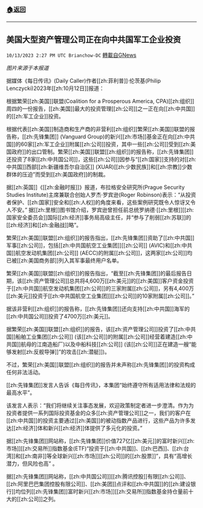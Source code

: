 ###  [:house:返回](README.md)
---


## 美国大型资产管理公司正在向中共国军工企业投资
`10/13/2023 2:27 PM UTC Brianchow-DC` [轉載自GNews](https://gnews.org/articles/1829372)

*图片来源于本报道*

据媒体《每日传讯》(Daily Caller)作者[[zh:菲利普]]·伦茨基(Philip Lenczycki)2023年[[zh:10月12日]]报道：

根据繁荣[[zh:美国]]联盟(Coalition for a Prosperous America, CPA)[[zh:组织]]周四的一份报告，[[zh:美国]]最大的投资管理[[zh:公司]]之一正在向[[zh:中共国]]的[[zh:军工企业]]投资。

根据代表[[zh:美国]]制造商和生产商的非营利[[zh:组织]]繁荣[[zh:美国]]联盟的报告称，[[zh:先锋集团]] (Vanguard Group)的新兴[[zh:市场]]基金正在向[[zh:中共国]]的60家[[zh:军工企业]]附属[[zh:公司]]投资，其中一些[[zh:公司]]受到[[zh:美国政府]]的出口管制。繁荣[[zh:美国]]联盟[[zh:组织]]的报告称，[[zh:先锋集团]]还投资了8家[[zh:中共国公司]]，这些[[zh:公司]]因参与“[[zh:国家]]支持的对[[zh:中共国]]西部[[zh:新疆维吾尔自治区]] (XUAR)[[zh:少数民族]]和[[zh:宗教]]少数群体的压迫”而受到[[zh:美国政府]]的制裁。

据[[zh:英国]]《[[zh:金融时报]]》报道，布拉格安全研究所(Prague Security Studies Institute)主席兼联合创始人罗杰·罗宾逊(Roger Robinson)表示：“从投资者保护、[[zh:国家]]安全和[[zh:人权]]的角度来看，这些案例研究既令人惊讶又令人不安。” 据[[zh:里根]]图书馆介绍，罗宾逊曾担任前总统罗纳德·[[zh:里根]][[zh:国家安全委员会]]国际[[zh:经济]]事务局高级主任，并“参与了削弱[[zh:苏联]]的[[zh:经济]]和[[zh:金融战]]略”。

繁荣[[zh:美国]]联盟[[zh:组织]]的报告指出，[[zh:先锋集团]]资助了[[zh:中共国]]军事[[zh:公司]]，包括[[zh:中共国航空工业集团]][[zh:公司]] (AVIC)和[[zh:中共国]]航空发动机集团[[zh:公司]] (AECC)的附属[[zh:公司]]，这两家[[zh:公司]]均已被[[zh:美国商务部]]列入其军事最终用户名单。

繁荣[[zh:美国]]联盟[[zh:组织]]的报告指出，“截至[[zh:先锋集团]]的最后报告日期，该[[zh:资产管理公司]]总共将4,600万[[zh:美元]]的[[zh:美国]]客户资金投资于[[zh:中共国]]航空发动机集团[[zh:公司]]的三家附属[[zh:公司]]，另有4,400万[[zh:美元]]投资于[[zh:中共国航空工业集团]][[zh:公司]]的10家附属[[zh:公司]]。”

据该非营利[[zh:组织]]的报告称，[[zh:先锋集团]]还向支持[[zh:中共国]]海军的[[zh:中共国公司]]投资了4700万[[zh:美元]]。

据繁荣[[zh:美国]]联盟[[zh:组织]]的报告，该[[zh:资产管理公司]]投资了[[zh:中共国]]船舶工业集团[[zh:公司]] (该[[zh:公司]]的附属[[zh:公司]]经营着建造[[zh:中共国]]航母的江南造船厂)以及中船科技[[zh:公司]] (该[[zh:公司]]正在建造一艘“能够发射[[zh:反舰导弹]]”的攻击[[zh:潜艇]])。

不过，繁荣[[zh:美国]]联盟[[zh:组织]]的报告并未声称[[zh:先锋集团]]的投资构成任何非法活动。

[[zh:先锋集团]]发言人告诉《每日传讯》，本集团“始终遵守所有适用法律和法规的最高水平”。

该发言人表示：“我们将继续关注事态发展，欢迎政策制定者进一步澄清。作为为投资者提供一系列国际投资基金的众多[[zh:资产管理公司]]之一，我们的客户在[[zh:中共国]]的投资主要通过[[zh:美国]]的被动指数产品进行，这些产品为许多发达[[zh:经济]]体和新兴[[zh:经济]]体提供了多元化的投资。”

据[[zh:先锋集团]]网站称，[[zh:先锋集团]]价值727亿[[zh:美元]]的富时新兴[[zh:市场]][[zh:交易所]]指数基金(ETF)“投资于[[zh:中共国]]、[[zh:巴西]]、[[zh:台湾]]和[[zh:南非]]等全球新兴[[zh:市场]][[zh:公司]]的[[zh:股票]]”，具有“高增长潜力，但风险也高” 。

据[[zh:先锋集团]]网站称，[[zh:中共国公司]][[zh:腾讯控股]]有限[[zh:公司]]、[[zh:阿里巴巴集团控股有限公司]]、[[zh:美团]]点评和[[zh:中共国]]的[[zh:建设银行]]均位列[[zh:先锋集团]]富时新兴[[zh:市场]][[zh:交易所]]指数基金持仓量前十大的[[zh:公司]]之列。

